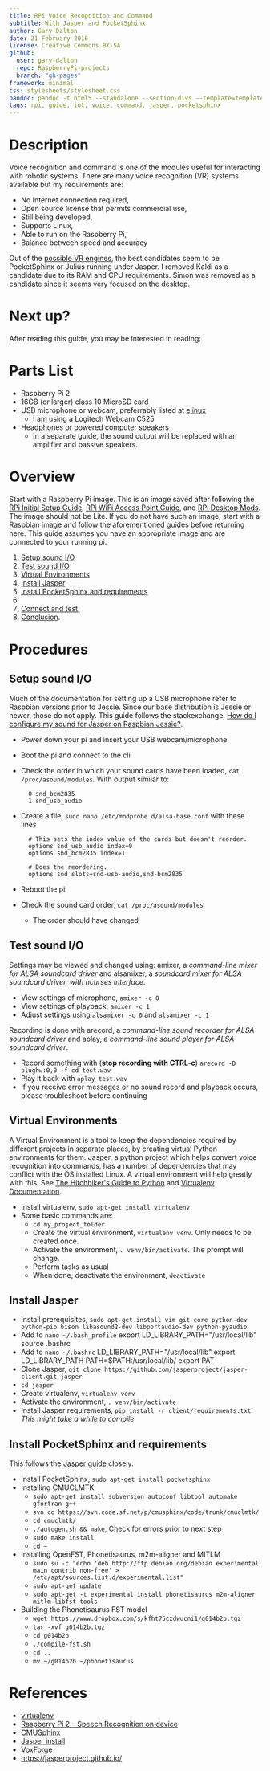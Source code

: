 ```yaml
---
title: RPi Voice Recognition and Command
subtitle: With Jasper and PocketSphinx
author: Gary Dalton
date: 21 February 2016
license: Creative Commons BY-SA
github:
  user: gary-dalton
  repo: RaspberryPi-projects
  branch: "gh-pages"
framework: minimal
css: stylesheets/stylesheet.css
pandoc: pandoc -t html5 --standalone --section-divs --template=template_github.html rpi_vr_command.md -o rpi_vr_command.html
tags: rpi, guide, iot, voice, command, jasper, pocketsphinx
---
```

# Description

Voice recognition and command is one of the modules useful for interacting with robotic systems. There are many voice recognition (VR) systems available but my requirements are:

+ No Internet connection required,
+ Open source license that permits commercial use,
+ Still being developed,
+ Supports Linux,
+ Able to run on the Raspberry Pi,
+ Balance between speed and accuracy

Out of the [possible VR engines](https://en.wikipedia.org/wiki/List_of_speech_recognition_software), the best candidates seem to be PocketSphinx or Julius running under Jasper. I removed Kaldi as a candidate due to its RAM and CPU requirements. Simon was removed as a candidate since it seems very focused on the desktop.

# Next up?

After reading this guide, you may be interested in reading:

# Parts List

+ Raspberry Pi 2
+ 16GB (or larger) class 10 MicroSD card
+ USB microphone or webcam, preferrably listed at [elinux](http://elinux.org/RPi_VerifiedPeripherals)
    - I am using a Logitech Webcam C525
+ Headphones or powered computer speakers
    - In a separate guide, the sound output will be replaced with an amplifier and passive speakers.

# Overview

Start with a Raspberry Pi image. This is an image saved after following the [RPi Initial Setup Guide](rpi_initial_setup.html), [RPi WiFi Access Point Guide](rpi_wifi_ap.html), and [RPi Desktop Mods](rpi_gui_changes.html). The image should not be Lite. If you do not have such an image, start with a Raspbian image and follow the aforementioned guides before returning here. This guide assumes you have an appropriate image and are connected to your running pi.

1. [Setup sound I/O](#1)
2. [Test sound I/O](#2)
3. [Virtual Environments](#3)
4. [Install Jasper](#4)
5. [Install PocketSphinx and requirements](#5)
6. [](#6)
7. [Connect and test.](#7)
10. [Conclusion](#Conclusion).

# Procedures

## <a name="1"></a>Setup sound I/O

Much of the documentation for setting up a USB microphone refer to Raspbian versions prior to Jessie. Since our base distribution is Jessie or newer, those do not apply. This guide follows the stackexchange, [How do I configure my sound for Jasper on Raspbian Jessie?](https://raspberrypi.stackexchange.com/questions/40831/how-do-i-configure-my-sound-for-jasper-on-raspbian-jessie).

+ Power down your pi and insert your USB webcam/microphone
+ Boot the pi and connect to the cli
+ Check the order in which your sound cards have been loaded, `cat /proc/asound/modules`. With output similar to:

        0 snd_bcm2835
        1 snd_usb_audio

+ Create a file, `sudo nano /etc/modprobe.d/alsa-base.conf` with these lines

        # This sets the index value of the cards but doesn't reorder.
        options snd_usb_audio index=0
        options snd_bcm2835 index=1

        # Does the reordering.
        options snd slots=snd-usb-audio,snd-bcm2835

+ Reboot the pi
+ Check the sound card order, `cat /proc/asound/modules`
    - The order should have changed

## <a name="2"></a>Test sound I/O

Settings may be viewed and changed using: amixer, a _command-line mixer for ALSA soundcard driver_ and alsamixer, a _soundcard mixer for ALSA soundcard driver, with ncurses interface_.

+ View settings of microphone, `amixer -c 0`
+ View settings of playback, `amixer -c 1`
+ Adjust settings using `alsamixer -c 0` and `alsamixer -c 1`

Recording is done with arecord, a _command-line sound recorder for ALSA soundcard driver_ and aplay, a _command-line sound player for ALSA soundcard driver_.

+ Record something with (**stop recording with CTRL-c**) `arecord -D plughw:0,0 -f cd test.wav`
+ Play it back with `aplay test.wav`
+ If you receive error messages or no sound record and playback occurs, please troubleshoot before continuing

## <a name="4"></a>Virtual Environments

A Virtual Environment is a tool to keep the dependencies required by different projects in separate places, by creating virtual Python environments for them. Jasper, a python project which helps convert voice recognition into commands, has a number of dependencies that may conflict with the OS installed Linux. A virtual environment will help greatly with this. See [The Hitchhiker's Guide to Python](http://docs.python-guide.org/en/latest/dev/virtualenvs/) and [Virtualenv Documentation](https://virtualenv.readthedocs.org/en/latest/index.html).

+ Install virtualenv, `sudo apt-get install virtualenv`
+ Some basic commands are:
    - `cd my_project_folder`
    - Create the virtual environment, `virtualenv venv`. Only needs to be created once.
    - Activate the environment, `. venv/bin/activate`. The prompt will change.
    - Perform tasks as usual
    - When done, deactivate the environment, `deactivate`    

## <a name="4"></a>Install Jasper

+ Install prerequisites, `sudo apt-get install vim git-core python-dev python-pip bison libasound2-dev libportaudio-dev python-pyaudio`
+ Add to `nano ~/.bash_profile`
    export LD_LIBRARY_PATH="/usr/local/lib"
    source .bashrc
+ Add to `nano ~/.bashrc`
    LD_LIBRARY_PATH="/usr/local/lib"
    export LD_LIBRARY_PATH
    PATH=$PATH:/usr/local/lib/
    export PAT
+ Clone Jasper, `git clone https://github.com/jasperproject/jasper-client.git jasper`
+ `cd jasper`
+ Create virtualenv, `virtualenv venv`
+ Activate the environment, `. venv/bin/activate`
+ Install Jasper requirements, `pip install -r client/requirements.txt`. _This might take a while to compile_

## <a name="5"></a>Install PocketSphinx and requirements

This follows the [Jasper guide](https://jasperproject.github.io/documentation/installation/#installing-dependencies) closely.

+ Install PocketSphinx, `sudo apt-get install pocketsphinx`
+ Installing CMUCLMTK
    - `sudo apt-get install subversion autoconf libtool automake gfortran g++`
    - `svn co https://svn.code.sf.net/p/cmusphinx/code/trunk/cmuclmtk/`
    - `cd cmuclmtk/`
    - `./autogen.sh && make`, Check for errors prior to next step
    - `sudo make install`
    - `cd ~`
+ Installing OpenFST, Phonetisaurus, m2m-aligner and MITLM
    - `sudo su -c "echo 'deb http://ftp.debian.org/debian experimental main contrib non-free' > /etc/apt/sources.list.d/experimental.list"`
    - `sudo apt-get update`
    - `sudo apt-get -t experimental install phonetisaurus m2m-aligner mitlm libfst-tools`
+ Building the Phonetisaurus FST model
    - `wget https://www.dropbox.com/s/kfht75czdwucni1/g014b2b.tgz`
    - `tar -xvf g014b2b.tgz`
    - `cd g014b2b`
    - `./compile-fst.sh`
    - `cd ..`
    - `mv ~/g014b2b ~/phonetisaurus`


# References

+ [virtualenv](https://virtualenv.readthedocs.org/en/latest/userguide.html)
+ [Raspberry Pi 2 – Speech Recognition on device](https://wolfpaulus.com/journal/embedded/raspberrypi2-sr/)
+ [CMUSphinx](http://cmusphinx.sourceforge.net/wiki/raspberrypi)
+ [Jasper install](https://jasperproject.github.io/documentation/installation/)
+ [VoxForge](http://www.voxforge.org/home/downloads)
+ https://jasperproject.github.io/
